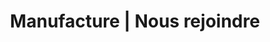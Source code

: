 ---
title: "Manufacture | Nous rejoindre"
description: "Envie de transmettre votre passion et d'avoir plus d'impact ? Manufacture recrute des coachs techniques !"
image: "images/join-us.png"
draft: false

############################# Why ############################
why:
  enable: true
  title: "_Envie de transmettre votre passion et d'avoir plus d'impact ?"

  label: "**Pourquoi nous rejoindre ?**"
  content:
    - item: "Aujourd'hui, il existe encore des tabous autour des transformations agiles. Dans la théorie, de nombreux clients y sont passés. Dans les faits, toutes les cases ne sont pas cochées."
    - item: "Nous avons à coeur d'élever le niveau de l'IT et d'aider les entreprises à augmenter leur capacité d'impact à travers leurs produits."
    - item: "Savoir maîtriser la technique et la transmission sont nos fondamentaux."
    - item: "Démocratiser le rôle de coach technique en est l'un des moyens."


############################# Become a coach ############################
become_a_coach:
  enable: true

  label: "**Devenir coach technique chez Manufacture :**"
  details:
    - item: "C’est participer à **démocratiser** ce rôle,"
    - item: "C’est aider à piloter en profondeur la mutation vers l’**efficience** de nos clients,"
    - item: "C’est redonner de la **passion** aux développeurs,"
    - item: "C’est contribuer à avoir un **impact** dans le monde."


############################# We are hiring ############################
we_are_hiring:
  enable: true

  label: "**Manufacture recrute des coachs techniques, que vous le soyez déjà ou que vous ayez l’envie de le devenir !**"
  content:
    - item: "Si vous êtes déjà coach technique ?"
    - item: "Si vous êtes développeur senior et avez soif de transmettre votre passion pour les bonnes pratiques de développement et la qualité ?"

  proposal: "**Parlons de votre vision du coaching technique !**"

  button:
    enable: true
    label: "Voir la fiche de poste"
    link: "#"

############################# Characteristics ############################
characteristics:
  enable: true

  label: "**Ce qui nous caractérise :**"
  details:
    - item: "Une grille de rémunération attractive qui valorise votre expérience"
    - item: "Un projet de carrière clair et défini pour tous les salariés"
    - item: "Le travail à distance privilégié et facilité pour contribuer au bien être des salariés"
    - item: "Une redistribution d'une partie des bénéfices de l'entreprise aux salariés"
    - item: "Un 1/5ème hors mission pour permettre aux salariés de se former et développer l’entreprise"
    - item: "La possiblité d’intervenir 1 à 2 journées par mois dans une startup en mode Co-CTO"


############################# Form ############################
form:
  enable: true
  image: "images/join-us.png"

  label: "**Le métier de coach technique vous intéresse ?**"
  message: "Partagez-nous votre envie de rejoindre Manufacture"
  content: "Échangeons ensemble !"
  redirect_to: "join-us"

  sent_messages:
    - item: "Merci pour votre message !"
    - item: "Nous vous contacterons très rapidement."
---